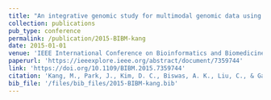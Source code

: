 ```yaml
---
title: "An integrative genomic study for multimodal genomic data using multi-block bipartite graph"
collection: publications
pub_type: conference
permalink: /publication/2015-BIBM-kang
date: 2015-01-01
venue: 'IEEE International Conference on Bioinformatics and Biomedicine (BIBM) '
paperurl: 'https://ieeexplore.ieee.org/abstract/document/7359744'
link: 'https://doi.org/10.1109/BIBM.2015.7359744'
citation: 'Kang, M., Park, J., Kim, D. C., Biswas, A. K., Liu, C., & Gao, J. (2015, November). An integrative genomic study for multimodal genomic data using multi-block bipartite graph. In 2015 IEEE International Conference on Bioinformatics and Biomedicine (BIBM) (pp. 563-568). IEEE.'
bib_file: '/files/bib_files/2015-BIBM-kang.bib'
---
```

